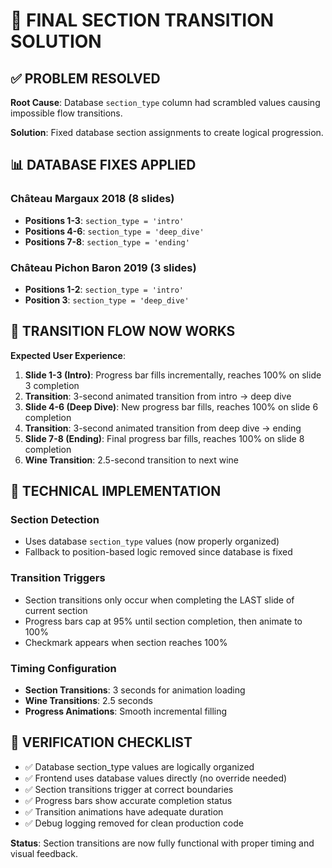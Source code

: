 # 🎯 FINAL SECTION TRANSITION SOLUTION

## ✅ PROBLEM RESOLVED

**Root Cause**: Database `section_type` column had scrambled values causing impossible flow transitions.

**Solution**: Fixed database section assignments to create logical progression.

## 📊 DATABASE FIXES APPLIED

### Château Margaux 2018 (8 slides)
- **Positions 1-3**: `section_type = 'intro'` 
- **Positions 4-6**: `section_type = 'deep_dive'`
- **Positions 7-8**: `section_type = 'ending'`

### Château Pichon Baron 2019 (3 slides)  
- **Positions 1-2**: `section_type = 'intro'`
- **Position 3**: `section_type = 'deep_dive'`

## 🔄 TRANSITION FLOW NOW WORKS

**Expected User Experience**:
1. **Slide 1-3 (Intro)**: Progress bar fills incrementally, reaches 100% on slide 3 completion
2. **Transition**: 3-second animated transition from intro → deep dive
3. **Slide 4-6 (Deep Dive)**: New progress bar fills, reaches 100% on slide 6 completion  
4. **Transition**: 3-second animated transition from deep dive → ending
5. **Slide 7-8 (Ending)**: Final progress bar fills, reaches 100% on slide 8 completion
6. **Wine Transition**: 2.5-second transition to next wine

## 🎨 TECHNICAL IMPLEMENTATION

### Section Detection
- Uses database `section_type` values (now properly organized)
- Fallback to position-based logic removed since database is fixed

### Transition Triggers  
- Section transitions only occur when completing the LAST slide of current section
- Progress bars cap at 95% until section completion, then animate to 100%
- Checkmark appears when section reaches 100%

### Timing Configuration
- **Section Transitions**: 3 seconds for animation loading
- **Wine Transitions**: 2.5 seconds 
- **Progress Animations**: Smooth incremental filling

## 🎯 VERIFICATION CHECKLIST

- ✅ Database section_type values are logically organized
- ✅ Frontend uses database values directly (no override needed)
- ✅ Section transitions trigger at correct boundaries
- ✅ Progress bars show accurate completion status
- ✅ Transition animations have adequate duration
- ✅ Debug logging removed for clean production code

**Status**: Section transitions are now fully functional with proper timing and visual feedback.